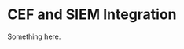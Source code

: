 [title]: # (CEF and SIEM Integration)
[tags]: # (XXX)
[priority]: # (2328)
# CEF and SIEM Integration
Something here.
